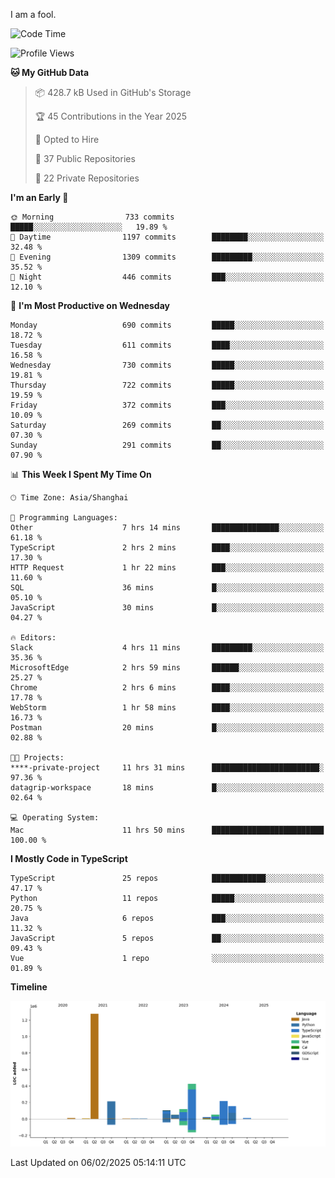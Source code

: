 I am a fool.

<!--START_SECTION:waka-->
![Code Time](http://img.shields.io/badge/Code%20Time-2%2C510%20hrs%2020%20mins-blue)

![Profile Views](http://img.shields.io/badge/Profile%20Views-1-blue)

**🐱 My GitHub Data** 

> 📦 428.7 kB Used in GitHub's Storage 
 > 
> 🏆 45 Contributions in the Year 2025
 > 
> 💼 Opted to Hire
 > 
> 📜 37 Public Repositories 
 > 
> 🔑 22 Private Repositories 
 > 
**I'm an Early 🐤** 

```text
🌞 Morning                733 commits         █████░░░░░░░░░░░░░░░░░░░░   19.89 % 
🌆 Daytime                1197 commits        ████████░░░░░░░░░░░░░░░░░   32.48 % 
🌃 Evening                1309 commits        █████████░░░░░░░░░░░░░░░░   35.52 % 
🌙 Night                  446 commits         ███░░░░░░░░░░░░░░░░░░░░░░   12.10 % 
```
📅 **I'm Most Productive on Wednesday** 

```text
Monday                   690 commits         █████░░░░░░░░░░░░░░░░░░░░   18.72 % 
Tuesday                  611 commits         ████░░░░░░░░░░░░░░░░░░░░░   16.58 % 
Wednesday                730 commits         █████░░░░░░░░░░░░░░░░░░░░   19.81 % 
Thursday                 722 commits         █████░░░░░░░░░░░░░░░░░░░░   19.59 % 
Friday                   372 commits         ███░░░░░░░░░░░░░░░░░░░░░░   10.09 % 
Saturday                 269 commits         ██░░░░░░░░░░░░░░░░░░░░░░░   07.30 % 
Sunday                   291 commits         ██░░░░░░░░░░░░░░░░░░░░░░░   07.90 % 
```


📊 **This Week I Spent My Time On** 

```text
🕑︎ Time Zone: Asia/Shanghai

💬 Programming Languages: 
Other                    7 hrs 14 mins       ███████████████░░░░░░░░░░   61.18 % 
TypeScript               2 hrs 2 mins        ████░░░░░░░░░░░░░░░░░░░░░   17.30 % 
HTTP Request             1 hr 22 mins        ███░░░░░░░░░░░░░░░░░░░░░░   11.60 % 
SQL                      36 mins             █░░░░░░░░░░░░░░░░░░░░░░░░   05.10 % 
JavaScript               30 mins             █░░░░░░░░░░░░░░░░░░░░░░░░   04.27 % 

🔥 Editors: 
Slack                    4 hrs 11 mins       █████████░░░░░░░░░░░░░░░░   35.36 % 
MicrosoftEdge            2 hrs 59 mins       ██████░░░░░░░░░░░░░░░░░░░   25.27 % 
Chrome                   2 hrs 6 mins        ████░░░░░░░░░░░░░░░░░░░░░   17.78 % 
WebStorm                 1 hr 58 mins        ████░░░░░░░░░░░░░░░░░░░░░   16.73 % 
Postman                  20 mins             █░░░░░░░░░░░░░░░░░░░░░░░░   02.88 % 

🐱‍💻 Projects: 
****-private-project     11 hrs 31 mins      ████████████████████████░   97.36 % 
datagrip-workspace       18 mins             █░░░░░░░░░░░░░░░░░░░░░░░░   02.64 % 

💻 Operating System: 
Mac                      11 hrs 50 mins      █████████████████████████   100.00 % 
```

**I Mostly Code in TypeScript** 

```text
TypeScript               25 repos            ████████████░░░░░░░░░░░░░   47.17 % 
Python                   11 repos            █████░░░░░░░░░░░░░░░░░░░░   20.75 % 
Java                     6 repos             ███░░░░░░░░░░░░░░░░░░░░░░   11.32 % 
JavaScript               5 repos             ██░░░░░░░░░░░░░░░░░░░░░░░   09.43 % 
Vue                      1 repo              ░░░░░░░░░░░░░░░░░░░░░░░░░   01.89 % 
```



**Timeline**

![Lines of Code chart](https://raw.githubusercontent.com/VeejaLiu/VeejaLiu/master/assets/bar_graph.png)


 Last Updated on 06/02/2025 05:14:11 UTC
<!--END_SECTION:waka-->
